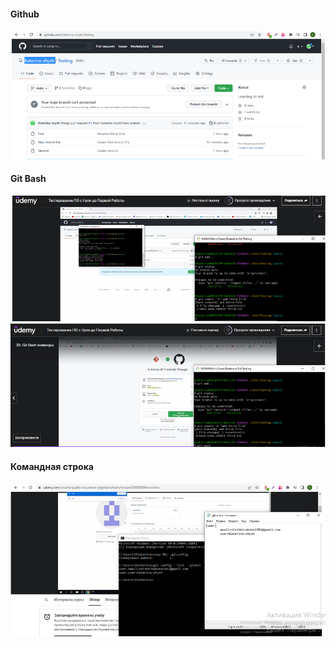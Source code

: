 #### Github
![Github](example_git.png "Github")

#### Git Bash
![GitBash](example_gitbash1.png "GitBash")
![GitBash](example_gitbash2.png "GitBash")

#### Командная строка 
![Командная строка ](example_command_line.png "Командная строка ")